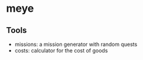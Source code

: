 # meye


## Tools

* missions: a mission generator with random quests
* costs: calculator for the cost of goods
